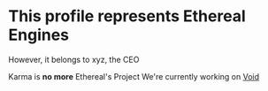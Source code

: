 # This profile represents Ethereal Engines
However, it belongs to xyz, the CEO

Karma is **no more** Ethereal's Project
We're currently working on [Void](https://discord.gg/JAHAaNTEMP)
